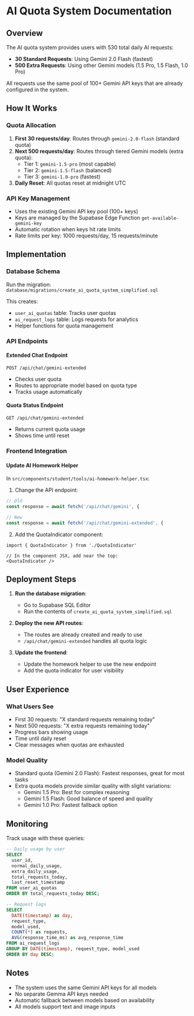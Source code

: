 # AI Quota System Documentation

## Overview
The AI quota system provides users with 530 total daily AI requests:
- **30 Standard Requests**: Using Gemini 2.0 Flash (fastest)
- **500 Extra Requests**: Using other Gemini models (1.5 Pro, 1.5 Flash, 1.0 Pro)

All requests use the same pool of 100+ Gemini API keys that are already configured in the system.

## How It Works

### Quota Allocation
1. **First 30 requests/day**: Routes through `gemini-2.0-flash` (standard quota)
2. **Next 500 requests/day**: Routes through tiered Gemini models (extra quota):
   - Tier 1: `gemini-1.5-pro` (most capable)
   - Tier 2: `gemini-1.5-flash` (balanced)
   - Tier 3: `gemini-1.0-pro` (fastest)
3. **Daily Reset**: All quotas reset at midnight UTC

### API Key Management
- Uses the existing Gemini API key pool (100+ keys)
- Keys are managed by the Supabase Edge Function `get-available-gemini-key`
- Automatic rotation when keys hit rate limits
- Rate limits per key: 1000 requests/day, 15 requests/minute

## Implementation

### Database Schema
Run the migration: `database/migrations/create_ai_quota_system_simplified.sql`

This creates:
- `user_ai_quotas` table: Tracks user quotas
- `ai_request_logs` table: Logs requests for analytics
- Helper functions for quota management

### API Endpoints

#### Extended Chat Endpoint
`POST /api/chat/gemini-extended`
- Checks user quota
- Routes to appropriate model based on quota type
- Tracks usage automatically

#### Quota Status Endpoint
`GET /api/chat/gemini-extended`
- Returns current quota usage
- Shows time until reset

### Frontend Integration

#### Update AI Homework Helper
In `src/components/student/tools/ai-homework-helper.tsx`:

1. Change the API endpoint:
```typescript
// Old
const response = await fetch('/api/chat/gemini', {

// New
const response = await fetch('/api/chat/gemini-extended', {
```

2. Add the QuotaIndicator component:
```tsx
import { QuotaIndicator } from './QuotaIndicator'

// In the component JSX, add near the top:
<QuotaIndicator />
```

## Deployment Steps

1. **Run the database migration**:
   - Go to Supabase SQL Editor
   - Run the contents of `create_ai_quota_system_simplified.sql`

2. **Deploy the new API routes**:
   - The routes are already created and ready to use
   - `/api/chat/gemini-extended` handles all quota logic

3. **Update the frontend**:
   - Update the homework helper to use the new endpoint
   - Add the quota indicator for user visibility

## User Experience

### What Users See
- First 30 requests: "X standard requests remaining today"
- Next 500 requests: "X extra requests remaining today" 
- Progress bars showing usage
- Time until daily reset
- Clear messages when quotas are exhausted

### Model Quality
- Standard quota (Gemini 2.0 Flash): Fastest responses, great for most tasks
- Extra quota models provide similar quality with slight variations:
  - Gemini 1.5 Pro: Best for complex reasoning
  - Gemini 1.5 Flash: Good balance of speed and quality
  - Gemini 1.0 Pro: Fastest fallback option

## Monitoring

Track usage with these queries:

```sql
-- Daily usage by user
SELECT 
  user_id,
  normal_daily_usage,
  extra_daily_usage,
  total_requests_today,
  last_reset_timestamp
FROM user_ai_quotas
ORDER BY total_requests_today DESC;

-- Request logs
SELECT 
  DATE(timestamp) as day,
  request_type,
  model_used,
  COUNT(*) as requests,
  AVG(response_time_ms) as avg_response_time
FROM ai_request_logs
GROUP BY DATE(timestamp), request_type, model_used
ORDER BY day DESC;
```

## Notes
- The system uses the same Gemini API keys for all models
- No separate Gemma API keys needed
- Automatic fallback between models based on availability
- All models support text and image inputs
